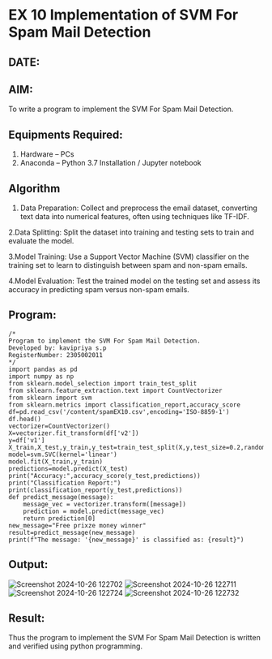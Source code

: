 # EX 10 Implementation of SVM For Spam Mail Detection
## DATE:
## AIM:
To write a program to implement the SVM For Spam Mail Detection.

## Equipments Required:
1. Hardware – PCs
2. Anaconda – Python 3.7 Installation / Jupyter notebook

## Algorithm
1. Data Preparation: Collect and preprocess the email dataset, converting text data into numerical features, often using techniques like TF-IDF.

2.Data Splitting: Split the dataset into training and testing sets to train and evaluate the model.

3.Model Training: Use a Support Vector Machine (SVM) classifier on the training set to learn to distinguish between spam and non-spam emails.

4.Model Evaluation: Test the trained model on the testing set and assess its accuracy in predicting spam versus non-spam emails. 

## Program:
```
/*
Program to implement the SVM For Spam Mail Detection.
Developed by: kavipriya s.p
RegisterNumber: 2305002011 
*/
import pandas as pd
import numpy as np
from sklearn.model_selection import train_test_split
from sklearn.feature_extraction.text import CountVectorizer
from sklearn import svm
from sklearn.metrics import classification_report,accuracy_score
df=pd.read_csv('/content/spamEX10.csv',encoding='ISO-8859-1')
df.head()
vectorizer=CountVectorizer()
X=vectorizer.fit_transform(df['v2'])
y=df['v1']
X_train,X_test,y_train,y_test=train_test_split(X,y,test_size=0.2,random_state=42)
model=svm.SVC(kernel='linear')
model.fit(X_train,y_train)
predictions=model.predict(X_test)
print("Accuracy:",accuracy_score(y_test,predictions))
print("Classification Report:")
print(classification_report(y_test,predictions))
def predict_message(message):
    message_vec = vectorizer.transform([message])
    prediction = model.predict(message_vec)
    return prediction[0]
new_message="Free prixze money winner"
result=predict_message(new_message)
print(f"The message: '{new_message}' is classified as: {result}")
```

## Output:
![Screenshot 2024-10-26 122702](https://github.com/user-attachments/assets/f2096800-d194-41f1-83e6-b745ac78b8bb)
![Screenshot 2024-10-26 122711](https://github.com/user-attachments/assets/97b08069-70ea-4ca0-a793-db0ac177691f)
![Screenshot 2024-10-26 122724](https://github.com/user-attachments/assets/3b044dbc-3c84-481e-b212-99313dec83b9)
![Screenshot 2024-10-26 122732](https://github.com/user-attachments/assets/a5220edc-c41e-491d-b0ca-4a394fc9bc9a)



## Result:
Thus the program to implement the SVM For Spam Mail Detection is written and verified using python programming.
